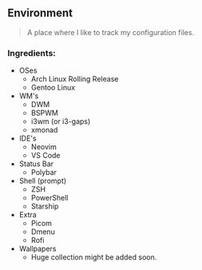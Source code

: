 ## Environment
> A place where I like to track my configuration files.

### Ingredients:

* OSes
   * Arch Linux Rolling Release
   * Gentoo Linux
* WM's
   * DWM
   * BSPWM
   * i3wm (or i3-gaps)
   * xmonad
* IDE's
   * Neovim
   * VS Code
* Status Bar
   * Polybar
* Shell (prompt)
   * ZSH
   * PowerShell
   * Starship
* Extra
   * Picom
   * Dmenu
   * Rofi
* Wallpapers
   * Huge collection might be added soon.
